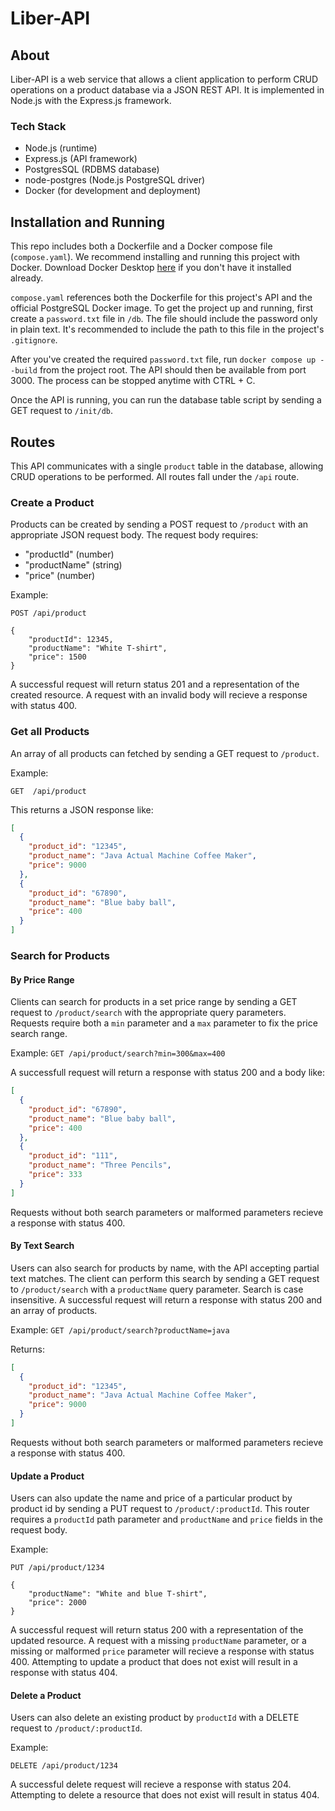 # Liber-API

## About

Liber-API is a web service that allows a client application to perform CRUD operations on
a product database via a JSON REST API. It is implemented in Node.js with the Express.js
framework.

### Tech Stack

- Node.js (runtime)
- Express.js (API framework)
- PostgresSQL (RDBMS database)
- node-postgres (Node.js PostgreSQL driver)
- Docker (for development and deployment)

## Installation and Running

This repo includes both a Dockerfile and a Docker compose file (`compose.yaml`). We
recommend installing and running this project with Docker. Download Docker Desktop [here](https://www.docker.com/ "Docker Official Site")
if you don't have it installed already.

`compose.yaml` references both the Dockerfile for this project's API and the official
PostgreSQL Docker image. To get the project up and running, first create a `password.txt`
file in `/db`. The file should include the password only in plain text. It's recommended
to include the path to this file in the project's `.gitignore`.

After you've created the required `password.txt` file, run `docker compose up --build`
from the project root. The API should then be available from port 3000. The process can be
stopped anytime with CTRL + C.

Once the API is running, you can run the database table script by sending a GET request to
`/init/db`.

## Routes

This API communicates with a single `product` table in the database, allowing CRUD operations
to be performed. All routes fall under the `/api` route.

### Create a Product

Products can be created by sending a POST request to `/product` with an appropriate JSON request
body. The request body requires:

- "productId" (number)
- "productName" (string)
- "price" (number)

Example:

```
POST /api/product

{
    "productId": 12345,
    "productName": "White T-shirt",
    "price": 1500
}
```

A successful request will return status 201 and a representation of the created resource.
A request with an invalid body will recieve a response with status 400.

### Get all Products

An array of all products can fetched by sending a GET request to `/product`.

Example:

```
GET  /api/product
```

This returns a JSON response like:

```json
[
  {
    "product_id": "12345",
    "product_name": "Java Actual Machine Coffee Maker",
    "price": 9000
  },
  {
    "product_id": "67890",
    "product_name": "Blue baby ball",
    "price": 400
  }
]
```

### Search for Products

#### By Price Range

Clients can search for products in a set price range by sending a GET request to `/product/search` with the appropriate
query parameters. Requests require both a `min` parameter and a `max` parameter to fix the
price search range.

Example:
`GET /api/product/search?min=300&max=400`

A successfull request will return a response with status 200 and a body like:

```json
[
  {
    "product_id": "67890",
    "product_name": "Blue baby ball",
    "price": 400
  },
  {
    "product_id": "111",
    "product_name": "Three Pencils",
    "price": 333
  }
]
```

Requests without both search parameters or malformed parameters recieve a response with
status 400.

#### By Text Search

Users can also search for products by name, with the API accepting partial text matches.
The client can perform this search by sending a GET request to `/product/search` with a
`productName` query parameter. Search is case insensitive.
A successful request will return a response with status 200 and an array of products.

Example:
`GET /api/product/search?productName=java`

Returns:

```json
[
  {
    "product_id": "12345",
    "product_name": "Java Actual Machine Coffee Maker",
    "price": 9000
  }
]
```

Requests without both search parameters or malformed parameters recieve a response with
status 400.

#### Update a Product

Users can also update the name and price of a particular product by product id by sending
a PUT request to `/product/:productId`. This router requires a `productId` path parameter
and `productName` and `price` fields in the request body.

Example:

```
PUT /api/product/1234

{
    "productName": "White and blue T-shirt",
    "price": 2000
}

```

A successful request will return status 200 with a representation of the updated resource.
A request with a missing `productName` parameter, or a missing or malformed `price` parameter
will recieve a response with status 400. Attempting to update a product that does not exist
will result in a response with status 404.

#### Delete a Product

Users can also delete an existing product by `productId` with a DELETE request to `/product/:productId`.

Example:

`DELETE /api/product/1234`

A successful delete request will recieve a response with status 204. Attempting to delete a
resource that does not exist will result in status 404.
